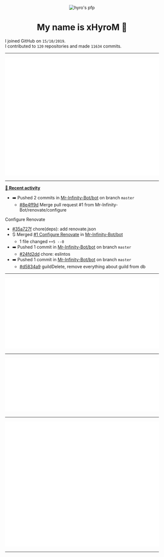 <p align="center">
    <img src="https://avatars.githubusercontent.com/u/56601352" width="192" alt="hyro's pfp" />
    <h1 align="center">My name is xHyroM 👋</h1>
</p>

I joined GitHub on `15/10/2019`.  
I contributed to `120` repositories and made `11634` commits.  

___

<img src="https://github.com/xHyroM/xHyroM/blob/master/.cache/base.svg">

___

**[📰 Recent activity](https://github.com/xHyroM)**
* ➡️ Pushed 2 commits in [Mr-Infinity-Bot/bot](https://github.com/Mr-Infinity-Bot/bot) on branch `master`
  * [#8e4ff9d](https://github.com/Mr-Infinity-Bot/bot/commit/8e4ff9d) Merge pull request #1 from Mr-Infinity-Bot/renovate/configure

Configure Renovate
  * [#35a727f](https://github.com/Mr-Infinity-Bot/bot/commit/35a727f) chore(deps): add renovate.json
* 🔃 Merged [#1 Configure Renovate](https://github.com/Mr-Infinity-Bot/bot/pull/1) in [Mr-Infinity-Bot/bot](https://github.com/Mr-Infinity-Bot/bot)
  * 1 file changed `++5 --0`
* ➡️ Pushed 1 commit in [Mr-Infinity-Bot/bot](https://github.com/Mr-Infinity-Bot/bot) on branch `master`
  * [#24fd2dd](https://github.com/Mr-Infinity-Bot/bot/commit/24fd2dd) chore: eslintos
* ➡️ Pushed 1 commit in [Mr-Infinity-Bot/bot](https://github.com/Mr-Infinity-Bot/bot) on branch `master`
  * [#d5834a9](https://github.com/Mr-Infinity-Bot/bot/commit/d5834a9) guildDelete, remove everything about guild from db


___

<img src="https://github.com/xHyroM/xHyroM/blob/master/.cache/isocalendar.svg">

___

<img src="https://github.com/xHyroM/xHyroM/blob/master/.cache/languages.svg">

___

<img src="https://github.com/xHyroM/xHyroM/blob/master/.cache/achievements.svg">

___